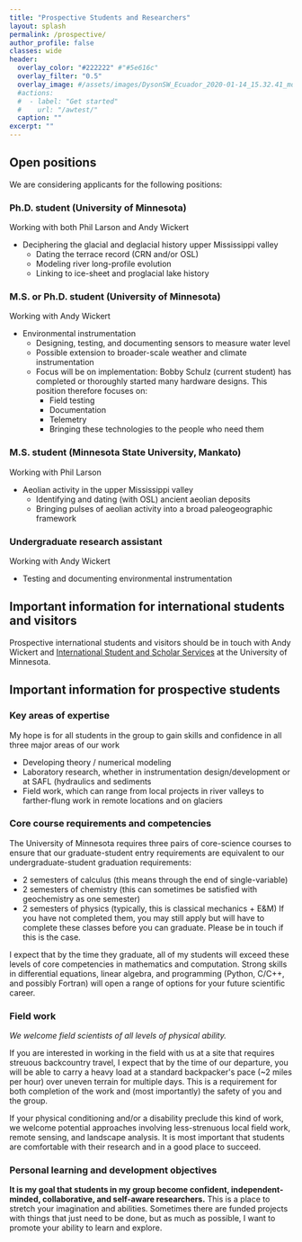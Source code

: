 ```yaml
---
title: "Prospective Students and Researchers"
layout: splash
permalink: /prospective/
author_profile: false
classes: wide
header:
  overlay_color: "#222222" #"#5e616c"
  overlay_filter: "0.5"
  overlay_image: #/assets/images/DysonSW_Ecuador_2020-01-14_15.32.41_modified.jpg
  #actions:
  #  - label: "Get started"
  #    url: "/awtest/"
  caption: ""
excerpt: ""
---
```


## Open positions

We are considering applicants for the following positions:

### Ph.D. student (University of Minnesota)

Working with both Phil Larson and Andy Wickert

* Deciphering the glacial and deglacial history upper Mississippi valley
  * Dating the terrace record (CRN and/or OSL)
  * Modeling river long-profile evolution
  * Linking to ice-sheet and proglacial lake history

### M.S. or Ph.D. student (University of Minnesota)

Working with Andy Wickert

* Environmental instrumentation
  * Designing, testing, and documenting sensors to measure water level
  * Possible extension to broader-scale weather and climate instrumentation
  * Focus will be on implementation: Bobby Schulz (current student) has completed or thoroughly started many hardware designs. This position therefore focuses on:
    * Field testing
    * Documentation
    * Telemetry
    * Bringing these technologies to the people who need them

### M.S. student (Minnesota State University, Mankato)

Working with Phil Larson

* Aeolian activity in the upper Mississippi valley
  * Identifying and dating (with OSL) ancient aeolian deposits
  * Bringing pulses of aeolian activity into a broad paleogeographic framework

### Undergraduate research assistant

Working with Andy Wickert

* Testing and documenting environmental instrumentation


## Important information for international students and visitors

Prospective international students and visitors should be in touch with Andy Wickert and [International Student and Scholar Services](https://isss.umn.edu/) at the University of Minnesota.


## Important information for prospective students

### Key areas of expertise

My hope is for all students in the group to gain skills and confidence in all three major areas of our work
* Developing theory / numerical modeling
* Laboratory research, whether in instrumentation design/development or at SAFL (hydraulics and sediments
* Field work, which can range from local projects in river valleys to farther-flung work in remote locations and on glaciers

### Core course requirements and competencies

The University of Minnesota requires three pairs of core-science courses to ensure that our graduate-student entry requirements are equivalent to our undergraduate-student graduation requirements:
* 2 semesters of calculus (this means through the end of single-variable)
* 2 semesters of chemistry (this can sometimes be satisfied with geochemistry as one semester)
* 2 semesters of physics (typically, this is classical mechanics + E&M)
If you have not completed them, you may still apply but will have to complete these classes before you can graduate. Please be in touch if this is the case.

I expect that by the time they graduate, all of my students will exceed these levels of core competencies in mathematics and computation. Strong skills in differential equations, linear algebra, and programming (Python, C/C++, and possibly Fortran) will open a range of options for your future scientific career.

### Field work

*We welcome field scientists of all levels of physical ability.*

If you are interested in working in the field with us at a site that requires streuous backcountry travel, I expect that by the time of our departure, you will be able to carry a heavy load at a standard backpacker's pace (~2 miles per hour) over uneven terrain for multiple days. This is a requirement for both completion of the work and (most importantly) the safety of you and the group.

If your physical conditioning and/or a disability preclude this kind of work, we welcome potential approaches involving less-strenuous local field work, remote sensing, and landscape analysis. It is most important that students are comfortable with their research and in a good place to succeed.

### Personal learning and development objectives

**It is my goal that students in my group become confident, independent-minded, collaborative, and self-aware researchers.** This is a place to stretch your imagination and abilities. Sometimes there are funded projects with things that just need to be done, but as much as possible, I want to promote your ability to learn and explore.
